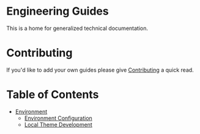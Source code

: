 # Engineering Guides

This is a home for generalized technical documentation.

# Contributing

If you'd like to add your own guides please give [Contributing](https://github.com/geminimvp/employee_handbook/tree/master/guides/contributing.markdown) a quick read.

# Table of Contents

- [Environment](https://github.com/geminimvp/employee_handbook/tree/master/guides/engineering)
    + [Environment Configuration](https://github.com/geminimvp/employee_handbook/tree/master/guides/engineering/environment_configuration.markdown)
    + [Local Theme Development](https://github.com/geminimvp/employee_handbook/tree/master/guides/engineering/local_theme_development.markdown)